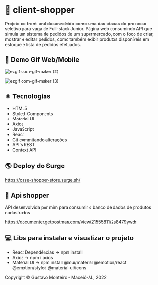 # 🛒 client-shopper 

Projeto de front-end desenvolvido como uma das etapas do processo seletivo para vaga de Full-stack Junior. Página web consumindo API que simula um sistema de pedidos de um supermercado, com o foco de criar, mostrar e editar pedidos, como também exibir produtos disponíveis em estoque e lista de pedidos efetuados.

## 📸 Demo Gif Web/Mobile
![ezgif com-gif-maker (2)](https://user-images.githubusercontent.com/104602579/196077491-720a2fb3-b058-4366-99be-8f717dce6fc3.gif)


![ezgif com-gif-maker (3)](https://user-images.githubusercontent.com/104602579/196077496-4ab8f0a9-692b-41aa-b586-520c917aafda.gif)

## ⚛️ Tecnologias 
- HTML5 
- Styled-Components
- Material UI
- Axios
- JavaScript
- React
- Git commitando alterações
- API's REST
- Context API

## 🌎 Deploy do Surge 
https://case-shopper-store.surge.sh/

## 🧾 Api shopper 
API desenvolvida por mim para consumir o banco de dados de produtos cadastrados

https://documenter.getpostman.com/view/21555811/2s8479ywdr

## 💻 Libs para instalar e visualizar o projeto

- React Dependências -> npm install
- Axios -> npm i axios
- Material UI -> npm install @mui/material @emotion/react @emotion/styled @material-ui/icons

Copyright © Gustavo Monteiro - Maceió-AL, 2022
